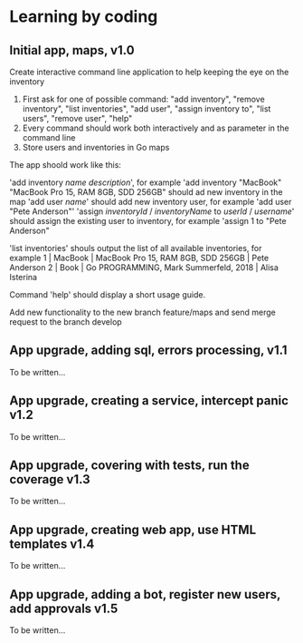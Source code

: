 # Learning by coding

## Initial app, maps, v1.0

Create interactive command line application to help keeping the eye on the inventory

1. First ask for one of possible command: "add inventory", "remove inventory", "list inventories", "add user", "assign inventory to", "list users", "remove user", "help"
2. Every command should work both interactively and as parameter in the command line
3. Store users and inventories in Go maps

The app shoold work like this:

'add inventory _name_ _description_', for example 'add inventory "MacBook" "MacBook Pro 15, RAM 8GB, SDD 256GB" should ad new inventory in the map
'add user _name_' should add new inventory user, for example 'add user "Pete Anderson"'
'assign _inventoryId_ / _inventoryName_ to _userId_ / _username_' should assign the existing user to inventory, for example 
'assign 1 to "Pete Anderson"

'list inventories' shouls output the list of all available inventories, for example
1  | MacBook | MacBook Pro 15, RAM 8GB, SDD 256GB    | Pete Anderson
2  | Book    | Go PROGRAMMING, Mark Summerfeld, 2018 | Alisa Isterina

Command 'help' should display a short usage guide.

Add new functionality to the new branch feature/maps and send merge request to the branch develop

## App upgrade, adding sql, errors processing, v1.1

To be written...

## App upgrade, creating a service, intercept panic v1.2

To be written...

## App upgrade, covering with tests, run the coverage v1.3

To be written...

## App upgrade, creating web app, use HTML templates v1.4

To be written...

## App upgrade, adding a bot, register new users, add approvals v1.5

To be written...
